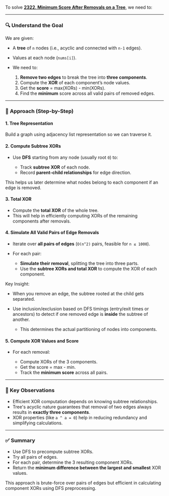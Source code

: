 To solve **[2322. Minimum Score After Removals on a Tree](https://leetcode.com/problems/minimum-score-after-removals-on-a-tree/)**, we need to:

---

### 🔍 **Understand the Goal**

We are given:

* A **tree** of `n` nodes (i.e., acyclic and connected with `n-1` edges).
* Values at each node (`nums[i]`).
* We need to:

  1. **Remove two edges** to break the tree into **three components**.
  2. Compute the **XOR** of each component’s node values.
  3. Get the **score** = max(XORs) - min(XORs).
  4. Find the **minimum** score across all valid pairs of removed edges.

---

### 🔧 **Approach (Step-by-Step)**

#### 1. **Tree Representation**

Build a graph using adjacency list representation so we can traverse it.

#### 2. **Compute Subtree XORs**

* Use **DFS** starting from any node (usually root `0`) to:

  * Track **subtree XOR** of each node.
  * Record **parent-child relationships** for edge direction.

This helps us later determine what nodes belong to each component if an edge is removed.

#### 3. **Total XOR**

* Compute the **total XOR** of the whole tree.
* This will help in efficiently computing XORs of the remaining components after removals.

#### 4. **Simulate All Valid Pairs of Edge Removals**

* Iterate over **all pairs of edges** (`O(n^2)` pairs, feasible for `n ≤ 1000`).
* For each pair:

  * **Simulate their removal**, splitting the tree into three parts.
  * Use the **subtree XORs and total XOR** to compute the XOR of each component.

Key Insight:

* When you remove an edge, the subtree rooted at the child gets separated.
* Use inclusion/exclusion based on DFS timings (entry/exit times or ancestors) to detect if one removed edge is **inside** the subtree of another.

  * This determines the actual partitioning of nodes into components.

#### 5. **Compute XOR Values and Score**

* For each removal:

  * Compute XORs of the 3 components.
  * Get the score = max - min.
  * Track the **minimum score** across all pairs.

---

### 🧠 Key Observations

* Efficient XOR computation depends on knowing subtree relationships.
* Tree's acyclic nature guarantees that removal of two edges always results in **exactly three components**.
* XOR properties (like `a ^ a = 0`) help in reducing redundancy and simplifying calculations.

---

### ✅ Summary

* Use DFS to precompute subtree XORs.
* Try all pairs of edges.
* For each pair, determine the 3 resulting component XORs.
* Return the **minimum difference between the largest and smallest** XOR values.

This approach is brute-force over pairs of edges but efficient in calculating component XORs using DFS preprocessing.
